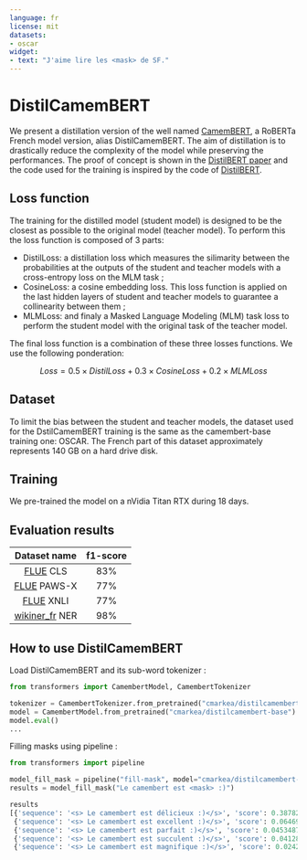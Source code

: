 ```yaml
---
language: fr
license: mit
datasets:
- oscar
widget:
- text: "J'aime lire les <mask> de SF."
---
```


DistilCamemBERT
===============

We present a distillation version of the well named [CamemBERT](https://huggingface.co/camembert-base), a RoBERTa French model version, alias DistilCamemBERT. The aim of distillation is to drastically reduce the complexity of the model while preserving the performances. The proof of concept is shown in the [DistilBERT paper](https://arxiv.org/abs/1910.01108) and the code used for the training is inspired by the code of [DistilBERT](https://github.com/huggingface/transformers/tree/master/examples/research_projects/distillation).

Loss function
-------------

The training for the distilled model (student model) is designed to be the closest as possible to the original model (teacher model). To perform this the loss function is composed of 3 parts:
* DistilLoss: a distillation loss which measures the silimarity between the probabilities at the outputs of the student and teacher models with a cross-entropy loss on the MLM task ;
* CosineLoss: a cosine embedding loss. This loss function is applied on the last hidden layers of student and teacher models to guarantee a collinearity between them ;
* MLMLoss: and finaly a Masked Language Modeling (MLM) task loss to perform the student model with the original task of the teacher model.

The final loss function is a combination of these three losses functions. We use the following ponderation:

$$Loss = 0.5 \times DistilLoss + 0.3 \times CosineLoss + 0.2 \times MLMLoss$$

Dataset
-------

To limit the bias between the student and teacher models, the dataset used for the DstilCamemBERT training is the same as the camembert-base training one: OSCAR. The French part of this dataset approximately represents 140 GB on a hard drive disk.

Training
--------

We pre-trained the model on a nVidia Titan RTX during 18 days.

Evaluation results
------------------

| Dataset name | f1-score |
| :----------: | :------: |
| [FLUE](https://huggingface.co/datasets/flue) CLS     | 83%      |
| [FLUE](https://huggingface.co/datasets/flue) PAWS-X  | 77%      |
| [FLUE](https://huggingface.co/datasets/flue) XNLI    | 77%      |
| [wikiner_fr](https://huggingface.co/datasets/Jean-Baptiste/wikiner_fr) NER | 98%    |

How to use DistilCamemBERT
--------------------------

Load DistilCamemBERT and its sub-word tokenizer :
```python
from transformers import CamembertModel, CamembertTokenizer

tokenizer = CamembertTokenizer.from_pretrained("cmarkea/distilcamembert-base")
model = CamembertModel.from_pretrained("cmarkea/distilcamembert-base")
model.eval()
...
```

Filling masks using pipeline :
```python
from transformers import pipeline

model_fill_mask = pipeline("fill-mask", model="cmarkea/distilcamembert-base", tokenizer="cmarkea/distilcamembert-base")
results = model_fill_mask("Le camembert est <mask> :)")

results
[{'sequence': '<s> Le camembert est délicieux :)</s>', 'score': 0.3878222405910492, 'token': 7200},
 {'sequence': '<s> Le camembert est excellent :)</s>', 'score': 0.06469205021858215, 'token': 2183}, 
 {'sequence': '<s> Le camembert est parfait :)</s>', 'score': 0.04534877464175224, 'token': 1654}, 
 {'sequence': '<s> Le camembert est succulent :)</s>', 'score': 0.04128391295671463, 'token': 26202}, 
 {'sequence': '<s> Le camembert est magnifique :)</s>', 'score': 0.02425697259604931, 'token': 1509}]
```